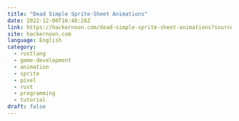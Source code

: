 ```yaml
---
title: "Dead Simple Sprite-Sheet Animations"
date: 2022-12-08T16:48:28Z
link: https://hackernoon.com/dead-simple-sprite-sheet-animations?source=rss&utm_medium=RSS&utm_source=news.12bit.vn
site: hackernoon.com
language: English
category:
  - rustlang
  - game-development
  - animation
  - sprite
  - pixel
  - rust
  - programming
  - tutorial
draft: false
---
```

